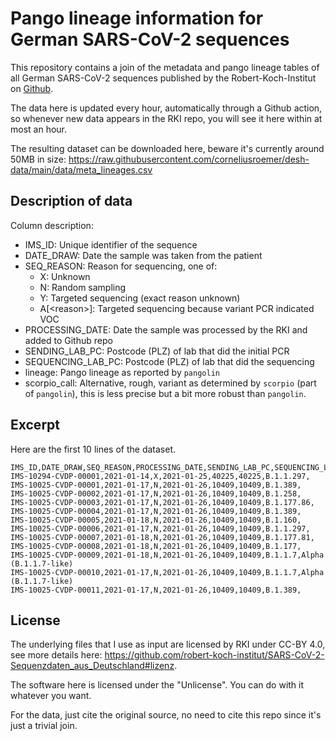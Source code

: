 # Pango lineage information for German SARS-CoV-2 sequences

This repository contains a join of the metadata and pango lineage tables of all German SARS-CoV-2 sequences published by the Robert-Koch-Institut on [Github](https://github.com/robert-koch-institut/SARS-CoV-2-Sequenzdaten_aus_Deutschland).

The data here is updated every hour, automatically through a Github action, so whenever new data appears in the RKI repo, you will see it here within at most an hour.

The resulting dataset can be downloaded here, beware it's currently around 50MB in size: <https://raw.githubusercontent.com/corneliusroemer/desh-data/main/data/meta_lineages.csv>

## Description of data

Column description:

- IMS_ID: Unique identifier of the sequence
- DATE_DRAW: Date the sample was taken from the patient
- SEQ_REASON: Reason for sequencing, one of:
  - X: Unknown
  - N: Random sampling
  - Y: Targeted sequencing (exact reason unknown)
  - A[\<reason\>]: Targeted sequencing because variant PCR indicated VOC
- PROCESSING_DATE: Date the sample was processed by the RKI and added to Github repo
- SENDING_LAB_PC: Postcode (PLZ) of lab that did the initial PCR
- SEQUENCING_LAB_PC: Postcode (PLZ) of lab that did the sequencing
- lineage: Pango lineage as reported by `pangolin`
- scorpio_call: Alternative, rough, variant as determined by `scorpio` (part of `pangolin`), this is less precise but a bit more robust than `pangolin`.

## Excerpt

Here are the first 10 lines of the dataset.

```csv
IMS_ID,DATE_DRAW,SEQ_REASON,PROCESSING_DATE,SENDING_LAB_PC,SEQUENCING_LAB_PC,lineage,scorpio_call
IMS-10294-CVDP-00001,2021-01-14,X,2021-01-25,40225,40225,B.1.1.297,
IMS-10025-CVDP-00001,2021-01-17,N,2021-01-26,10409,10409,B.1.389,
IMS-10025-CVDP-00002,2021-01-17,N,2021-01-26,10409,10409,B.1.258,
IMS-10025-CVDP-00003,2021-01-17,N,2021-01-26,10409,10409,B.1.177.86,
IMS-10025-CVDP-00004,2021-01-17,N,2021-01-26,10409,10409,B.1.389,
IMS-10025-CVDP-00005,2021-01-18,N,2021-01-26,10409,10409,B.1.160,
IMS-10025-CVDP-00006,2021-01-17,N,2021-01-26,10409,10409,B.1.1.297,
IMS-10025-CVDP-00007,2021-01-18,N,2021-01-26,10409,10409,B.1.177.81,
IMS-10025-CVDP-00008,2021-01-18,N,2021-01-26,10409,10409,B.1.177,
IMS-10025-CVDP-00009,2021-01-18,N,2021-01-26,10409,10409,B.1.1.7,Alpha (B.1.1.7-like)
IMS-10025-CVDP-00010,2021-01-17,N,2021-01-26,10409,10409,B.1.1.7,Alpha (B.1.1.7-like)
IMS-10025-CVDP-00011,2021-01-17,N,2021-01-26,10409,10409,B.1.389,
```

## License

The underlying files that I use as input are licensed by RKI under CC-BY 4.0, see more details here: <https://github.com/robert-koch-institut/SARS-CoV-2-Sequenzdaten_aus_Deutschland#lizenz>.

The software here is licensed under the "Unlicense". You can do with it whatever you want.

For the data, just cite the original source, no need to cite this repo since it's just a trivial join.

